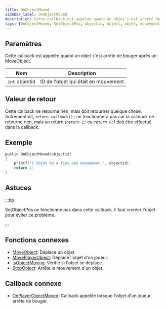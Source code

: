 ```yaml
---
title: OnObjectMoved
sidebar_label: OnObjectMoved
description: Cette callback est appelée quand un objet s'est arrêté de bouger après un MoveObject
tags: [OnObjectMoved, SetObjectPos, objectid, object, objet, mouvement, moved, IsObjectMoving, MoveObject]
---
```


## Paramètres

Cette callback est appelée quand un objet s'est arrêté de bouger après un MoveObject.

| Nom            | Description                                |
| -------------- | ------------------------------------------ |
| `int` objectid | ID de l'objet qui était en mouvement       |

## Valeur de retour

Cette callback ne retourne rien, mais doit retourner quelque chose. Autrement dit, `return callback();` ne fonctionnera pas car la callback ne retourne rien, mais un return _(`return 1;` ou `return 0;`)_ doit être effectué dans la callback.

## Exemple

```c
public OnObjectMoved(objectid)
{
    printf("L'objet %d a fini son mouvement.", objectid);
    return 1;
}
```

## Astuces

:::tip

SetObjectPos ne fonctionne pas dans cette callback. Il faut recréer l'objet pour éviter ce problème.

:::

## Fonctions connexes

- [MoveObject](../functions/MoveObject): Déplace un objet.
- [MovePlayerObject](../functions/MovePlayerObject): Déplace l'objet d'un joueur.
- [IsObjectMoving](../functions/IsObjectMoving): Vérifie si l'objet se déplace.
- [StopObject](../functions/StopObject): Arrête le mouvement d'un objet.

## Callback connexe

- [OnPlayerObjectMoved](OnPlayerObjectMoved): Callback appelée lorsque l'objet d'un joueur arrête de bouger.

